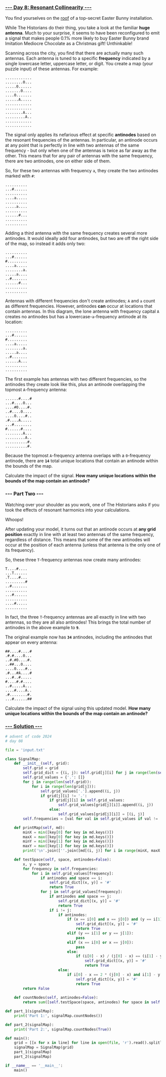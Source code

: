 ### [--- Day 8: Resonant Collinearity ---](https://adventofcode.com/2024/day/8)

You find yourselves on the [roof](https://adventofcode.com/2016/day/25) of a top-secret Easter Bunny installation.

While The Historians do their thing, you take a look at the familiar **huge antenna**. Much to your surprise, it seems to have been reconfigured to emit a signal that makes people 0.1% more likely to buy Easter Bunny brand Imitation Mediocre Chocolate as a Christmas gift! Unthinkable!

Scanning across the city, you find that there are actually many such antennas. Each antenna is tuned to a specific **frequency** indicated by a single lowercase letter, uppercase letter, or digit. You create a map (your puzzle input) of these antennas. For example:

```
............
........0...
.....0......
.......0....
....0.......
......A.....
............
............
........A...
.........A..
............
............
```

The signal only applies its nefarious effect at specific **antinodes** based on the resonant frequencies of the antennas. In particular, an antinode occurs at any point that is perfectly in line with two antennas of the same frequency - but only when one of the antennas is twice as far away as the other. This means that for any pair of antennas with the same frequency, there are two antinodes, one on either side of them.

So, for these two antennas with frequency `a`, they create the two antinodes marked with `#`:

```
..........
...#......
..........
....a.....
..........
.....a....
..........
......#...
..........
..........
```

Adding a third antenna with the same frequency creates several more antinodes. It would ideally add four antinodes, but two are off the right side of the map, so instead it adds only two:

```
..........
...#......
#.........
....a.....
........a.
.....a....
..#.......
......#...
..........
..........
```

Antennas with different frequencies don't create antinodes; `A` and `a` count as different frequencies. However, antinodes **can** occur at locations that contain antennas. In this diagram, the lone antenna with frequency capital `A` creates no antinodes but has a lowercase-`a`-frequency antinode at its location:

```
..........
...#......
#.........
....a.....
........a.
.....a....
..#.......
......A...
..........
..........
```

The first example has antennas with two different frequencies, so the antinodes they create look like this, plus an antinode overlapping the topmost `A`-frequency antenna:

```
......#....#
...#....0...
....#0....#.
..#....0....
....0....#..
.#....A.....
...#........
#......#....
........A...
.........A..
..........#.
..........#.
```

Because the topmost `A`-frequency antenna overlaps with a `0`-frequency antinode, there are **`14`** total unique locations that contain an antinode within the bounds of the map.

Calculate the impact of the signal. **How many unique locations within the bounds of the map contain an antinode?**

### --- Part Two ---

Watching over your shoulder as you work, one of The Historians asks if you took the effects of resonant harmonics into your calculations.

Whoops!

After updating your model, it turns out that an antinode occurs at **any grid position** exactly in line with at least two antennas of the same frequency, regardless of distance. This means that some of the new antinodes will occur at the position of each antenna (unless that antenna is the only one of its frequency).

So, these three `T`-frequency antennas now create many antinodes:

```
T....#....
...T......
.T....#...
.........#
..#.......
..........
...#......
..........
....#.....
..........
```

In fact, the three `T`-frequency antennas are all exactly in line with two antennas, so they are all also antinodes! This brings the total number of antinodes in the above example to **`9`**.

The original example now has **`34`** antinodes, including the antinodes that appear on every antenna:

```
##....#....#
.#.#....0...
..#.#0....#.
..##...0....
....0....#..
.#...#A....#
...#..#.....
#....#.#....
..#.....A...
....#....A..
.#........#.
...#......##
```

Calculate the impact of the signal using this updated model. **How many unique locations within the bounds of the map contain an antinode?**

### [--- Solution ---](day-08.py)
```Python
# advent of code 2024
# day 08

file = 'input.txt'

class SignalMap:
    def __init__(self, grid):
        self.grid = grid
        self.grid_dict = {(i, j): self.grid[j][i] for j in range(len(self.grid)) for i in range(len(self.grid[j]))}
        self.grid_values = {'.': []}
        for j in range(len(self.grid)):
            for i in range(len(grid[j])):
                self.grid_values['.'].append((i, j))
                if grid[j][i] != '.':
                    if grid[j][i] in self.grid_values:
                        self.grid_values[grid[j][i]].append((i, j))
                    else:
                        self.grid_values[grid[j][i]] = [(i, j)]
        self.frequencies = [val for val in self.grid_values if val != '.']

    def printMap(self, md):
        minX = min([key[0] for key in md.keys()])
        maxX = max([key[0] for key in md.keys()])
        minY = min([key[1] for key in md.keys()])
        maxY = max([key[1] for key in md.keys()])
        print('\n'.join([''.join([md[(i, j)] for i in range(minX, maxX + 1)]) for j in range(minY, maxY + 1)]))

    def testSpace(self, space, antinodes=False):
        x, y = space
        for frequency in self.frequencies:
            for i in self.grid_values[frequency]:
                if antinodes and space == i:
                    self.grid_dict[(x, y)] = '#'
                    return True
                for j in self.grid_values[frequency]:
                    if antinodes and space == j:
                        self.grid_dict[(x, y)] = '#'
                        return True
                    if i != j:
                        if antinodes:
                            if (x == i[0] and x == j[0]) and (y == i[1] and y == j[1]):
                                self.grid_dict[(x, y)] = '#'
                                return True
                            elif (y == i[1] or y == j[1]):
                                pass
                            elif (x == i[0] or x == j[0]):
                                pass
                            else:                            
                                if (i[0] - x) / (j[0] - x) == (i[1] - y) / (j[1] - y):
                                    self.grid_dict[(x, y)] = '#'
                                    return True
                        else:
                            if i[0] - x == 2 * (j[0] - x) and i[1] - y == 2 * (j[1] - y):
                                self.grid_dict[(x, y)] = '#'
                                return True
        return False
    
    def countNodes(self, antinodes=False):
        return sum([self.testSpace(space, antinodes) for space in self.grid_values['.']])

def part_1(signalMap):
    print('Part 1:', signalMap.countNodes())

def part_2(signalMap):
    print('Part 2:', signalMap.countNodes(True))

def main():
    grid = [[x for x in line] for line in open(file, 'r').read().splitlines()]
    signalMap = SignalMap(grid)
    part_1(signalMap)
    part_2(signalMap)

if __name__ == '__main__':
    main()
```
